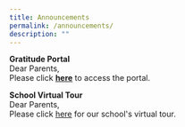 ```yaml
---
title: Announcements
permalink: /announcements/
description: ""
---
```

**Gratitude Portal** <br>
Dear Parents, <br>Please click [**here**](https://go.gov.sg/gratitudeportal2021 "Gratitude Portal") to access the portal.

**School Virtual Tour** <br>
Dear Parents, <br> Please click [here](https://drive.google.com/file/d/1YKU-r0zOSsOoB7q99BJCGzuQ-x7TFYPd/view) for our school's virtual tour.